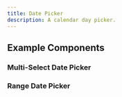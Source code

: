 ```yaml
---
title: Date Picker
description: A calendar day picker.
---
```


<script>
	import { Preview } from '$docs/components'
	export let snippets
	export let previews
</script>

## Example Components

### Multi-Select Date Picker

<Preview code={snippets.multiple}>
    <svelte:component this={previews.multiple} />
</Preview>

### Range Date Picker

<Preview code={snippets.range}>
    <svelte:component this={previews.range} />
</Preview>
